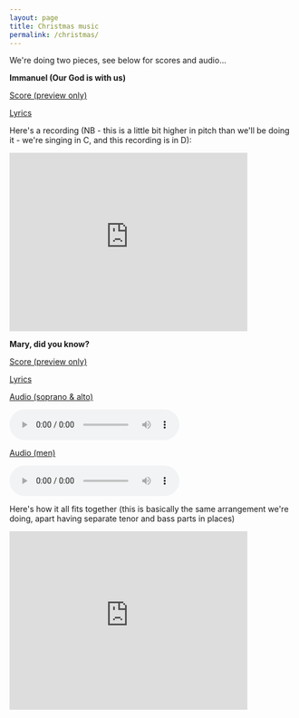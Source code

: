 ```yaml
---
layout: page
title: Christmas music
permalink: /christmas/
---
```

We're doing two pieces, see below for scores and audio...

**Immanuel (Our God is with us)**

[Score (preview only)](http://www.musicnotes.com/sheetmusic/mtd.asp?ppn=MN0045555_D2)

[Lyrics](http://www.metrolyrics.com/immanuel-lyrics-michael-card.html)

Here's a recording (NB - this is a little bit higher in pitch than we'll be doing it - we're singing in C, and this recording is in D):

<iframe width="420" height="315" src="https://www.youtube.com/embed/mlXM98lRwwI" frameborder="0" allowfullscreen></iframe>

**Mary, did you know?**

[Score (preview only)](http://www.musicnotes.com/sheetmusic/mtd.asp?ppn=MN0138958)

[Lyrics](http://www.lyricsfreak.com/k/kenny+rogers/mary+did+you+know_20264190.html)

[Audio (soprano & alto)](https://www.dropbox.com/s/xw1znet193den79/marydidyouknowsopranoalto.mp3?dl=1)

<audio controls>
  <source src="https://www.dropbox.com/s/xw1znet193den79/marydidyouknowsopranoalto.mp3?dl=1" type="audio/mpeg">
</audio>

[Audio (men)](https://www.dropbox.com/s/acmsmccwe5g7gbg/marydidyouknowmen.mp3?dl=1)

<audio controls>
  <source src="https://www.dropbox.com/s/acmsmccwe5g7gbg/marydidyouknowmen.mp3?dl=1" type="audio/mpeg">
</audio>

Here's how it all fits together (this is basically the same arrangement we're doing, apart having separate tenor and bass parts in places)

<iframe width="420" height="315" src="https://www.youtube.com/embed/HPvQHwkY6GE" frameborder="0" allowfullscreen></iframe>
